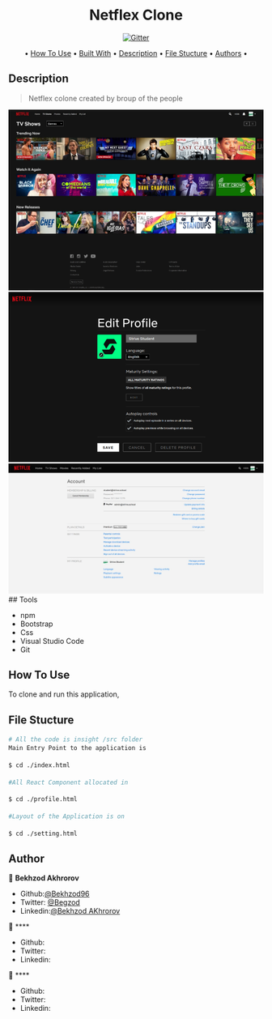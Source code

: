 <h1 align="center">
  <br>
  Netflex Clone
  <br>
</h1>

<p align="center">
  <a href="#">
    <img src="https://badge.fury.io/js/electron-markdownify.svg"
         alt="Gitter">
  </a>
</p>

<p align="center">
  • <a href="#how-to-use">How To Use</a> •
  <a href="#built-with">Built With</a> •
  <a href="#description">Description</a> •
  <a href="#file-stucture">File Stucture</a> •
   <a href="#author">Authors</a> •

</p>

## Description

> Netflex colone created by broup of the people

<img src='./assets/netflix-home.png'>
<img src='./assets/netflix-profile.png'>
<img src='./assets/netflix-settings.png'>
## Tools

- npm
- Bootstrap
- Css
- Visual Studio Code
- Git

## How To Use

To clone and run this application,

## File Stucture

```bash
# All the code is insight /src folder
Main Entry Point to the application is

$ cd ./index.html

#All React Component allocated in

$ cd ./profile.html

#Layout of the Application is on

$ cd ./setting.html

```

## Author

👤 **Bekhzod Akhrorov**

- Github:[@Bekhzod96](https://github.com/Bekhzod96)
- Twitter: [@Begzod](https://twitter.com/25d47e8987f740b)
- Linkedin:[@Bekhzod AKhrorov](https://www.linkedin.com/in/bekhzod-akhrorov/)

👤 \*\*\*\*

- Github:
- Twitter:
- Linkedin:

👤 \*\*\*\*

- Github:
- Twitter:
- Linkedin:
